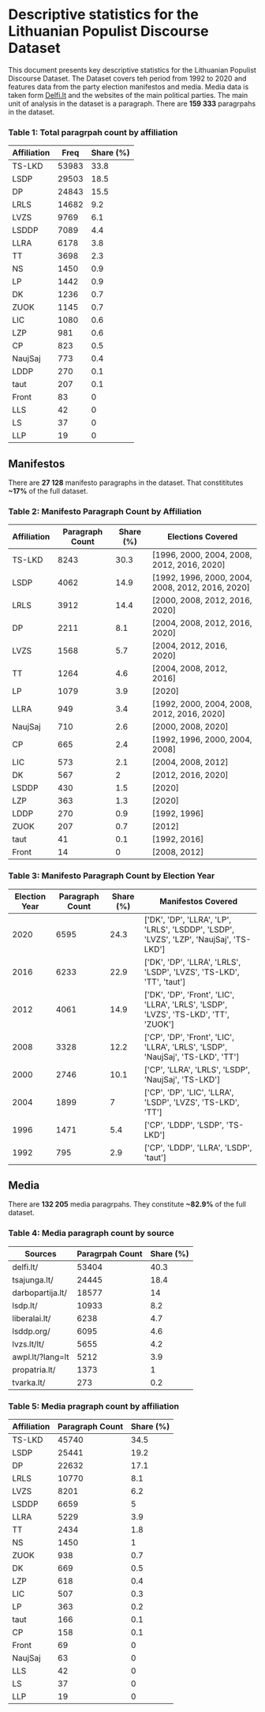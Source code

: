 # Descriptive statistics for the Lithuanian Populist Discourse Dataset

This document presents key descriptive statistics for the Lithuanian Populist Discourse Dataset. The Dataset covers teh period from 1992 to 2020 and features data from the party election manifestos and media. Media data is taken form [Delfi.lt](https://www.delfi.lt/news/ringas/politics/) and the websites of the main political parties. The main unit of analysis in the dataset is a paragraph. There are **159 333** paragrpahs in the dataset. 



### Table 1: Total paragrpah count by affiliation

| Affiliation | Freq  | Share (%) |
|-------------|-------|-----------|
| TS-LKD      | 53983 | 33.8      |
| LSDP        | 29503 | 18.5      |
| DP          | 24843 | 15.5      |
| LRLS        | 14682 | 9.2       |
| LVZS        | 9769  | 6.1       |
| LSDDP       | 7089  | 4.4       |
| LLRA        | 6178  | 3.8       |
| TT          | 3698  | 2.3       |
| NS          | 1450  | 0.9       |
| LP          | 1442  | 0.9       |
| DK          | 1236  | 0.7       |
| ZUOK        | 1145  | 0.7       |
| LIC         | 1080  | 0.6       |
| LZP         | 981   | 0.6       |
| CP          | 823   | 0.5       |
| NaujSaj     | 773   | 0.4       |
| LDDP        | 270   | 0.1       |
| taut        | 207   | 0.1       |
| Front       | 83    | 0         |
| LLS         | 42    | 0         |
| LS          | 37    | 0         |
| LLP         | 19    | 0         |

## Manifestos 
There are **27 128** manifesto paragraphs in the dataset. That constititutes **~17%** of the full dataset.

### Table 2: Manifesto Paragraph Count by Affiliation

| Affiliation | Paragraph Count | Share (%) | Elections Covered                                |
|-------------|-----------------|-----------|--------------------------------------------------|
| TS-LKD      | 8243            | 30.3      | [1996, 2000, 2004, 2008, 2012, 2016, 2020]       |
| LSDP        | 4062            | 14.9      | [1992, 1996, 2000, 2004, 2008, 2012, 2016, 2020] |
| LRLS        | 3912            | 14.4      | [2000, 2008, 2012, 2016, 2020]                   |
| DP          | 2211            | 8.1       | [2004, 2008, 2012, 2016, 2020]                   |
| LVZS        | 1568            | 5.7       | [2004, 2012, 2016, 2020]                         |
| TT          | 1264            | 4.6       | [2004, 2008, 2012, 2016]                         |
| LP          | 1079            | 3.9       | [2020]                                           |
| LLRA        | 949             | 3.4       | [1992, 2000, 2004, 2008, 2012, 2016, 2020]       |
| NaujSaj     | 710             | 2.6       | [2000, 2008, 2020]                               |
| CP          | 665             | 2.4       | [1992, 1996, 2000, 2004, 2008]                   |
| LIC         | 573             | 2.1       | [2004, 2008, 2012]                               |
| DK          | 567             | 2         | [2012, 2016, 2020]                               |
| LSDDP       | 430             | 1.5       | [2020]                                           |
| LZP         | 363             | 1.3       | [2020]                                           |
| LDDP        | 270             | 0.9       | [1992, 1996]                                     |
| ZUOK        | 207             | 0.7       | [2012]                                           |
| taut        | 41              | 0.1       | [1992, 2016]                                     |
| Front       | 14              | 0         | [2008, 2012]                                     |

### Table 3: Manifesto Paragraph Count by Election Year

| Election Year | Paragraph Count | Share (%) | Manifestos Covered                                                                      |
|---------------|-----------------|-----------|-----------------------------------------------------------------------------------------|
| 2020          | 6595            | 24.3      | ['DK', 'DP', 'LLRA', 'LP', 'LRLS', 'LSDDP', 'LSDP', 'LVZS', 'LZP', 'NaujSaj', 'TS-LKD'] |
| 2016          | 6233            | 22.9      | ['DK', 'DP', 'LLRA', 'LRLS', 'LSDP', 'LVZS', 'TS-LKD', 'TT', 'taut']                    |
| 2012          | 4061            | 14.9      | ['DK', 'DP', 'Front', 'LIC', 'LLRA', 'LRLS', 'LSDP', 'LVZS', 'TS-LKD', 'TT', 'ZUOK']    |
| 2008          | 3328            | 12.2      | ['CP', 'DP', 'Front', 'LIC', 'LLRA', 'LRLS', 'LSDP', 'NaujSaj', 'TS-LKD', 'TT']         |
| 2000          | 2746            | 10.1      | ['CP', 'LLRA', 'LRLS', 'LSDP', 'NaujSaj', 'TS-LKD']                                     |
| 2004          | 1899            | 7         | ['CP', 'DP', 'LIC', 'LLRA', 'LSDP', 'LVZS', 'TS-LKD', 'TT']                             |
| 1996          | 1471            | 5.4       | ['CP', 'LDDP', 'LSDP', 'TS-LKD']                                                        |
| 1992          | 795             | 2.9       | ['CP', 'LDDP', 'LLRA', 'LSDP', 'taut']          

## Media

There are **132 205** media paragrpahs. They constitute **~82.9%** of the full dataset. 

### Table 4: Media paragraph count by source

| Sources          | Paragrpah Count | Share (%) |
|------------------|-----------------|-----------|
| delfi.lt/        | 53404           | 40.3      |
| tsajunga.lt/     | 24445           | 18.4      |
| darbopartija.lt/ | 18577           | 14        |
| lsdp.lt/         | 10933           | 8.2       |
| liberalai.lt/    | 6238            | 4.7       |
| lsddp.org/       | 6095            | 4.6       |
| lvzs.lt/lt/      | 5655            | 4.2       |
| awpl.lt/?lang=lt | 5212            | 3.9       |
| propatria.lt/    | 1373            | 1         |
| tvarka.lt/       | 273             | 0.2       |

### Table 5: Media pragraph count by affiliation

| Affiliation | Paragraph Count | Share (%) |
|-------------|-----------------|-----------|
| TS-LKD      | 45740           | 34.5      |
| LSDP        | 25441           | 19.2      |
| DP          | 22632           | 17.1      |
| LRLS        | 10770           | 8.1       |
| LVZS        | 8201            | 6.2       |
| LSDDP       | 6659            | 5         |
| LLRA        | 5229            | 3.9       |
| TT          | 2434            | 1.8       |
| NS          | 1450            | 1         |
| ZUOK        | 938             | 0.7       |
| DK          | 669             | 0.5       |
| LZP         | 618             | 0.4       |
| LIC         | 507             | 0.3       |
| LP          | 363             | 0.2       |
| taut        | 166             | 0.1       |
| CP          | 158             | 0.1       |
| Front       | 69              | 0         |
| NaujSaj     | 63              | 0         |
| LLS         | 42              | 0         |
| LS          | 37              | 0         |
| LLP         | 19              | 0         |




